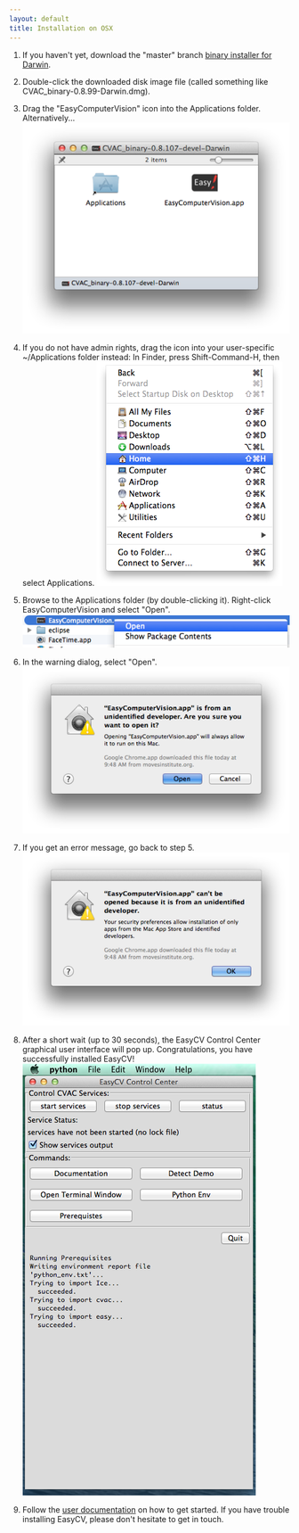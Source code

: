```yaml
---
layout: default
title: Installation on OSX
---
```


1. If you haven't yet, download the "master" branch [binary installer for
Darwin](http://www.movesinstitute.org/~kolsch/CVAC/Download.php).

2. Double-click the downloaded disk image file (called something like
CVAC_binary-0.8.99-Darwin.dmg).

3. Drag the "EasyComputerVision" icon into the Applications folder.
Alternatively...
![drag the icon into Applications](images/DragToApplications.png)

4. If you do not have admin rights, drag the icon into your user-specific
~/Applications folder instead: In Finder, press Shift-Command-H, then
select Applications.
![user's Applications directory](images/FinderHome.png)

5. Browse to the Applications folder (by double-clicking it).
Right-click EasyComputerVision and select "Open".
![Right-click and open](images/RightClick.png)

6. In the warning dialog, select "Open".
![Select Open](images/OpenCorrect.png)

7. If you get an error message, go back to step 5.
![Open Error](images/OpenError.png)

8. After a short wait (up to 30 seconds), the EasyCV Control Center
graphical user interface will pop up.  Congratulations, you have
successfully installed EasyCV!
![EasyCV Control Center](images/ControlCenter.png)

9. Follow the [user documentation](user-documentation.html) on how to
get started.  If you have trouble installing EasyCV, please don't
hesitate to get in touch.